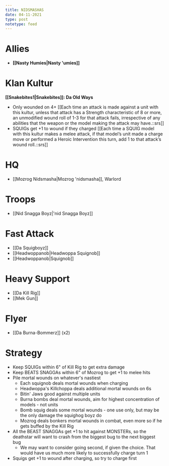 ```yaml
---
title: NIDSMASHAS
date: 04-11-2021
type: post
notetype: feed
---
```


# Allies
- **[[Nasty Humies\|Nasty 'umies]]**

# Klan Kultur
**[[Snakebites1\|Snakebites]]: Da Old Ways**
- Only wounded on 4+ [[Each time an attack is made against a unit with this kultur, unless that attack has a Strength characteristic of 8 or more, an unmodified wound roll of 1-3 for that attack fails, irrespective of any abilities that the weapon or the model making the attack may have.::srs]]
- SQUIGs get +1 to wound if they charged [[Each time a SQUIG model with this kultur makes a melee attack, if that model’s unit made a charge move or performed a Heroic Intervention this turn, add 1 to that attack’s wound roll.::srs]]

# HQ
- [[Mozrog Nidsmasha\|Mozrog 'nidsmasha]], Warlord

# Troops
- [[Nid Snagga Boyz\|'nid Snagga Boyz]]

# Fast Attack
- [[Da Squigboyz]]
- [[Headwoppanob\|Headwoppa Squignob]]
- [[Headwoppanob\|Squignob]]

# Heavy Support
- [[Da Kill Rig]]
- [[Mek Gun]]

# Flyer
- [[Da Burna-Bommerz]] (x2)

# Strategy
- Keep SQUIGs within 6" of Kill Rig to get extra damage
- Keep BEATS SNAGGAs within 6" of Mozrog to get +1 to melee hits
- Pile mortal wounds on whatever's nastiest
    - Each squignob deals mortal wounds when charging
    - Headwoppa's Killchoppa deals additional mortal wounds on 6s
    - Bitin' Jaws good against multiple units
    - Burna bombs deal mortal wounds, aim for highest concentration of models - not units
    - Bomb squig deals some mortal wounds - one use only, but may be the only damage the squighog boyz do
    - Mozrog deals bonkers mortal wounds in combat, even more so if he gets buffed by the Kill Rig
- All the BEAST SNAGGAs get +1 to hit against MONSTERs, so the deathstar will want to crash from the biggest bug to the next biggest bug
    - We may want to consider going second, if given the choice. That would have us much more likely to successfully charge turn 1
- Squigs get +1 to wound after charging, so try to charge first